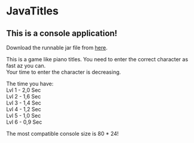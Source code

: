 <h1>JavaTitles</h1>

<h2>This is a console application!</h2>

Download the runnable jar file from <a href="http://46.101.229.103/xdavid/Projets/JavaTitles.html">here</a>.

This is a game like piano titles. You need to enter the correct character as fast az you can.<br>
Your time to enter the character is decreasing.<br>

The time you have:<br>
    Lvl 1 - 2,0 Sec<br>
    Lvl 2 - 1,6 Sec<br>
    Lvl 3 - 1,4 Sec<br>
    Lvl 4 - 1,2 Sec<br>
    Lvl 5 - 1,0 Sec<br>
    Lvl 6 - 0,9 Sec<br>
    
The most compatible console size is 80 * 24!
